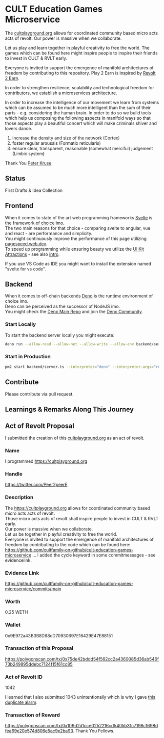 # CULT Education Games Microservice

The [cultplayground.org](https://cultplayground.org) allows for coordinated community based micro acts acts of revolt.
Our power is massive when we collaborate. 

Let us play and learn together in playful creativity to free the world.
The games which can be found here might inspire people to inspire their friends to
invest in CULT & RVLT early.

Everyone is invited to support the emergence of manifold architectures of freedom by contributing to this repository. Play 2 Earn is inspired by [Revolt 2 Earn](https://rumble.com/v1lf3yb-revolt-2-earn-in-100-seconds-michael-saylor-talks-about-revolt-2-earn.html?mref=1e5w3p&mc=4izal). 

In order to strengthen resilience, scalability and technological freedom for contributors, we establish a microservices architecture. 

In order to increase the intelligence of our movement we learn from systems which can be assumed to be much more intelligent than the sum of their parts - e.g. considering the human brain. In order to do so we build tools which help us composing the following aspects in manifold ways so that those aspects play a beautiful concert which will make criminals shiver and lovers dance. 

1. increase the density and size of the network (Cortex)  
2. foster regular arousals (Formatio reticularis)
3. ensure clear, transparent, reasonable (somewhat merciful) judgement (Limbic system)


Thank You [Peter Kruse](https://www.youtube.com/watch?v=WIMcAQRCuR4). 



## Status
First Drafts & Idea Collection

## Frontend
When it comes to state of the art web programming frameworks [Svelte](https://svelte.dev) is the framework [of choice](https://www.youtube.com/watch?v=rv3Yq-B8qp4) imo.    
The two main reasons for that choice - comparing svelte to angular, vue and react - are performance and simplicity.   
You might continuously improve the performance of this page utilizing [pagespeed.web.dev](https://pagespeed.web.dev/).   
To speed up programming while ensuring beauty we utilize the [UI Kit Attractions](https://illright.github.io/attractions/?ref=madewithsvelte.com) - see also [intro](https://www.youtube.com/watch?v=RkD88ARvucM&t=492s).

If you use VS Code as IDE you might want to install the extension named "svelte for vs code".  

## Backend
When it comes to off-chain backends [Deno](https://deno.land) is the runtime environment of choice imo.    
Deno can be perceived as the successor of NodeJS imo.  
You might check the [Deno Main Repo](https://github.com/denoland/deno) and join the [Deno Community](https://discord.com/invite/deno).

### Start Locally
To start the backend server locally you might execute:  

```sh
deno run --allow-read --allow-net --allow-write --allow-env backend/server.ts 8042
```

### Start in Production
```sh
pm2 start backend/server.ts --interpreter="deno" --interpreter-args="run --allow-read --allow-write --allow-env --allow-net" -- 443
```


## Contribute
Please contribute via pull request. 

## Learnings & Remarks Along This Journey


## Act of Revolt Proposal
I submitted the creation of this [cultplayground.org](https://cultplayground.org) as an act of revolt.

### Name
I programmed https://cultplayground.org

### Handle
https://twitter.com/Peer2peerE

### Description
The https://cultplayground.org allows for coordinated community based micro acts acts of revolt.  
Those micro acts acts of revolt shall inspire people to invest in CULT & RVLT early.  
Our power is massive when we collaborate.   
Let us be together in playful creativity to free the world.  
Everyone is invited to support the emergence of manifold architectures of freedom by contributing to the code which can be found here: https://github.com/cultfamily-on-github/cult-education-games-microservice ...
I added the cycle keyword in some commitmessages - see evidencelink.

### Evidence Link
https://github.com/cultfamily-on-github/cult-education-games-microservice/commits/main

### Worth
0.25 WETH
### Wallet
0x9E972a43B3B8D68cD70930697E16429E47E88151

### Transaction of this Proposal
https://polygonscan.com/tx/0x75de42bddd54f562cc2a4360085d36ab546f73b249895ddebc7124f15f61cc85

### Act of Revolt ID
1042

I learned that I also submitted 1043 unintentionally which is why I gave [this duplicate alarm](https://twitter.com/Peer2peerE/status/1575805811259244546?s=20&t=mXeLAe7e_3TSC4I1bp8gZg). 

### Transaction of Reward
https://polygonscan.com/tx/0x109d2d1cce0252216cd5405b31c7198c1698dfea69e20e574d806e5ac9e2ba93. Thank You Fellows.

